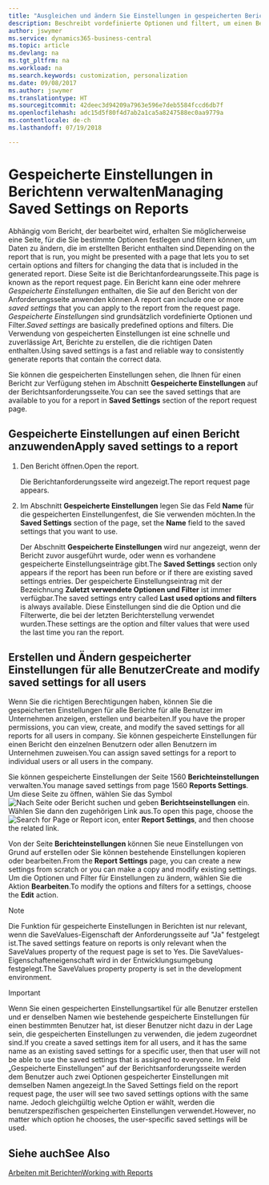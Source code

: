 ```yaml
---
title: "Ausgleichen und ändern Sie Einstellungen in gespeicherten Berichten | Microsoft Docs"
description: Beschreibt vordefinierte Optionen und filtert, um einen Bericht anzupassen und die richtigen Daten zu generieren.
author: jswymer
ms.service: dynamics365-business-central
ms.topic: article
ms.devlang: na
ms.tgt_pltfrm: na
ms.workload: na
ms.search.keywords: customization, personalization
ms.date: 09/08/2017
ms.author: jswymer
ms.translationtype: HT
ms.sourcegitcommit: 42deec3d94209a7963e596e7deb5584fccd6db7f
ms.openlocfilehash: adc15d5f80f4d7ab2a1ca5a8247588ec0aa9779a
ms.contentlocale: de-ch
ms.lasthandoff: 07/19/2018

---
```

# <a name="managing-saved-settings-on-reports"></a><span data-ttu-id="7b77c-103">Gespeicherte Einstellungen in Berichtenn verwalten</span><span class="sxs-lookup"><span data-stu-id="7b77c-103">Managing Saved Settings on Reports</span></span>
<span data-ttu-id="7b77c-104">Abhängig vom Bericht, der bearbeitet wird, erhalten Sie möglicherweise eine Seite, für die Sie bestimmte Optionen festlegen und filtern können, um Daten zu ändern, die im erstellten Bericht enthalten sind.</span><span class="sxs-lookup"><span data-stu-id="7b77c-104">Depending on the report that is run, you might be presented with a page that lets you to set certain options and filters for changing the data that is included in the generated report.</span></span> <span data-ttu-id="7b77c-105">Diese Seite ist die Berichtanfordearungsseite.</span><span class="sxs-lookup"><span data-stu-id="7b77c-105">This page is known as the report request page.</span></span> <span data-ttu-id="7b77c-106">Ein Bericht kann eine oder mehrere *Gespeicherte Einstellungen* enthalten, die Sie auf den Bericht von der Anforderungsseite anwenden können.</span><span class="sxs-lookup"><span data-stu-id="7b77c-106">A report can include one or more *saved settings* that you can apply to the report from the request page.</span></span> <span data-ttu-id="7b77c-107">*Gespeicherte Einstellungen* sind grundsätzlich vordefinierte Optionen und Filter.</span><span class="sxs-lookup"><span data-stu-id="7b77c-107">*Saved settings* are basically predefined options and filters.</span></span> <span data-ttu-id="7b77c-108">Die Verwendung von gespeicherten Einstellungen ist eine schnelle und zuverlässige Art, Berichte zu erstellen, die die richtigen Daten enthalten.</span><span class="sxs-lookup"><span data-stu-id="7b77c-108">Using saved settings is a fast and reliable way to consistently generate reports that contain the correct data.</span></span>

<span data-ttu-id="7b77c-109">Sie können die gespeicherten Einstellungen sehen, die Ihnen für einen Bericht zur Verfügung stehen im Abschnitt **Gespeicherte Einstellungen** auf der Berichtsanforderungsseite.</span><span class="sxs-lookup"><span data-stu-id="7b77c-109">You can see the saved settings that are available to you for a report in **Saved Settings** section of the report request page.</span></span>  

## <a name="apply-saved-settings-to-a-report"></a><span data-ttu-id="7b77c-110">Gespeicherte Einstellungen auf einen Bericht anzuwenden</span><span class="sxs-lookup"><span data-stu-id="7b77c-110">Apply saved settings to a report</span></span>
1. <span data-ttu-id="7b77c-111">Den Bericht öffnen.</span><span class="sxs-lookup"><span data-stu-id="7b77c-111">Open the report.</span></span>

   <span data-ttu-id="7b77c-112">Die Berichtanforderungsseite wird angezeigt.</span><span class="sxs-lookup"><span data-stu-id="7b77c-112">The report request page appears.</span></span>    
2. <span data-ttu-id="7b77c-113">Im Abschnitt **Gespeicherte Einstellungen** legen Sie das Feld **Name** für die gespeicherten Einstellungenfest, die Sie verwenden möchten.</span><span class="sxs-lookup"><span data-stu-id="7b77c-113">In the **Saved Settings** section of the page, set the **Name** field  to the saved settings that you want to use.</span></span>

   <span data-ttu-id="7b77c-114">Der Abschnitt **Gespeicherte Einstellungen** wird nur angezeigt, wenn der Bericht zuvor ausgeführt wurde, oder wenn es vorhandene gespeicherte Einstellungseinträge gibt.</span><span class="sxs-lookup"><span data-stu-id="7b77c-114">The **Saved Settings** section only appears if the report has been run before or if there are existing saved settings entries.</span></span> <span data-ttu-id="7b77c-115">Der gespeicherte Einstellungseintrag mit der Bezeichnung **Zuletzt verwendete Optionen und Filter** ist immer verfügbar.</span><span class="sxs-lookup"><span data-stu-id="7b77c-115">The saved settings entry called **Last used options and filters** is always available.</span></span> <span data-ttu-id="7b77c-116">Diese Einstellungen sind die die Option und die Filterwerte, die bei der letzten Berichterstellung verwendet wurden.</span><span class="sxs-lookup"><span data-stu-id="7b77c-116">These settings are the option and filter values that were used the last time you ran the report.</span></span>

## <a name="create-and-modify-saved-settings-for-all-users"></a><span data-ttu-id="7b77c-117">Erstellen und Ändern gespeicherter Einstellungen für alle Benutzer</span><span class="sxs-lookup"><span data-stu-id="7b77c-117">Create and modify saved settings for all users</span></span>
<span data-ttu-id="7b77c-118">Wenn Sie die richtigen Berechtigungen haben, können Sie die gespeicherten Einstellungen für alle Berichte für alle Benutzer im Unternehmen anzeigen, erstellen und bearbeiten.</span><span class="sxs-lookup"><span data-stu-id="7b77c-118">If you have the proper permissions, you can view, create, and modify the saved settings for all reports for all users in company.</span></span> <span data-ttu-id="7b77c-119">Sie können gespeicherte Einstellungen für einen Bericht den einzelnen Benutzern oder allen Benutzern im Unternehmen zuweisen.</span><span class="sxs-lookup"><span data-stu-id="7b77c-119">You can assign saved settings for a report to individual users or all users in the company.</span></span>

<span data-ttu-id="7b77c-120">Sie können gespeicherte Einstellungen der Seite 1560 **Berichteinstellungen** verwalten.</span><span class="sxs-lookup"><span data-stu-id="7b77c-120">You manage saved settings from page 1560 **Reports Settings**.</span></span> <span data-ttu-id="7b77c-121">Um diese Seite zu öffnen, wählen Sie das Symbol ![Nach Seite oder Bericht suchen](media/ui-search/search_small.png "Nach Seite oder Bericht suchen") und geben **Berichtseinstellungen** ein. Wählen Sie dann den zugehörigen Link aus.</span><span class="sxs-lookup"><span data-stu-id="7b77c-121">To open this page, choose the ![Search for Page or Report](media/ui-search/search_small.png "Search for Page or Report icon") icon, enter **Report Settings**, and then choose the related link.</span></span>

<span data-ttu-id="7b77c-122">Von der Seite **Berichteinstellungen** können Sie neue Einstellungen von Grund auf erstellen oder Sie können bestehende Einstellungen kopieren oder bearbeiten.</span><span class="sxs-lookup"><span data-stu-id="7b77c-122">From the **Report Settings** page, you can create a new settings from scratch or you can make a copy and modify existing settings.</span></span> <span data-ttu-id="7b77c-123">Um die Optionen und Filter für Einstellungen zu ändern, wählen Sie die Aktion **Bearbeiten**.</span><span class="sxs-lookup"><span data-stu-id="7b77c-123">To modify the options and filters for a settings, choose the **Edit** action.</span></span>

> [!NOTE]
> <span data-ttu-id="7b77c-124">Die Funktion für gespeicherte Einstellungen in Berichten ist nur relevant, wenn die SaveValues-Eigenschaft der Anforderungsseite auf "Ja" festgelegt ist.</span><span class="sxs-lookup"><span data-stu-id="7b77c-124">The saved settings feature on reports is only relevant when the SaveValues property of the request page is set to Yes.</span></span> <span data-ttu-id="7b77c-125">Die SaveValues-Eigenschafteneigenschaft wird in der Entwicklungsumgebung festgelegt.</span><span class="sxs-lookup"><span data-stu-id="7b77c-125">The SaveValues property property is set in the development environment.</span></span>  

> [!Important]
> <span data-ttu-id="7b77c-126">Wenn Sie einen gespeicherten Einstellungsartikel für alle Benutzer erstellen und er denselben Namen wie bestehende gespeicherte Einstellungen für einen bestimmten Benutzer hat, ist dieser Benutzer nicht dazu in der Lage sein, die gespeicherten Einstellungen zu verwenden, die jedem zugeordnet sind.</span><span class="sxs-lookup"><span data-stu-id="7b77c-126">If you create a saved settings item for all users, and it has the same name as an existing saved settings for a specific user, then that user will not be able to use the saved settings that is assigned to everyone.</span></span>  <span data-ttu-id="7b77c-127">Im Feld „Gespeicherte Einstellungen” auf der Berichtsanforderungsseite werden dem Benutzer auch zwei Optionen gespeicherter Einstellungen mit demselben Namen angezeigt.</span><span class="sxs-lookup"><span data-stu-id="7b77c-127">In the Saved Settings field on the report request page, the user will see two saved settings options with the same name.</span></span> <span data-ttu-id="7b77c-128">Jedoch gleichgültig welche Option er wählt, werden die benutzerspezifischen gespeicherten Einstellungen verwendet.</span><span class="sxs-lookup"><span data-stu-id="7b77c-128">However, no matter which option he chooses, the user-specific saved settings will be used.</span></span>

## <a name="see-also"></a><span data-ttu-id="7b77c-129">Siehe auch</span><span class="sxs-lookup"><span data-stu-id="7b77c-129">See Also</span></span>
[<span data-ttu-id="7b77c-130">Arbeiten mit Berichten</span><span class="sxs-lookup"><span data-stu-id="7b77c-130">Working with Reports</span></span>](ui-work-report.md)  

